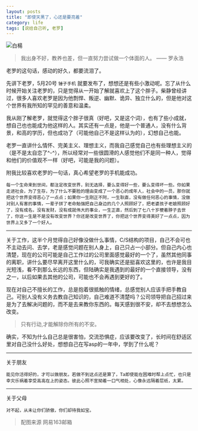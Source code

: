 ```yaml
---
layout: posts
title: "即使天黑了，心还是要亮着"
category: life
tags: [说给自己听, 老罗]
---
```


![白楊](//white-poplar.shankun.top/posts/img/163mail.png)

>我出身不好，教养也差，但一直努力尝试做一个体面的人。 —— 罗永浩

老罗的这句话，感动的好久，都要流泪了。
<!--break-->
先讲下老罗，5月20号 `锤子手机` 就要发布了，想想还是有些小激动呢。忘了从什么时候开始关注老罗的，只是觉得从一开始了解就喜欢上了这个胖子。柴静曾经讲过，很多人喜欢老罗是因为他剽悍、叛逆、幽默、诡异、独立什么的，但是他对这个世界有我所知的罕见的善意和温柔。

我从刚了解老罗，就觉得这个胖子很真（好吧，又是这个词），也有了些小成就，想自己也也能成为他这样的人。其实还有一点是，他是一个普通人，没有什么背景，和高的学历，但也成功了（可能他自己不是这样认为的），幻想自己也能。

老罗一直讲什么情怀、完美主义、理想主义，而我自己感觉自己也有些理想主义的（是不是太自恋了^-^），所以经常对一些很圆滑的人感觉他们不是同一种人，觉得和他们的价值观不一样（好吧，可能是我的问题）。

附我比较喜欢老罗的一句话，真心希望老罗的手机能成功。

	每一个生命来到世间，都注定改变世界，别无选择，要么变得好一些，要么变得坏一些。你如果走进社会，为了生存，为了什么不要脸的理由变成了一个恶心的成年人，社会中的一员，那你就把这个世界变得恶心了一点点；如果你一生刚正不阿，一生耿直，没有做任何恶心的事情，没做对别人有害的事情，一辈子拼了老命勉强把自己身边的几个人照顾好了，把老婆孩子老娘照顾好了，没有成名，没有发财，没有成就伟大的事业，一生正直，然后到了七八十岁梗着脖子去世了，你这一生是不是没有改变世界？你还是改变世界了，你把这个世界变得美好了一点点，因为世界上又多了一个好人。

---
关于工作，这半个月觉得自己好像没做什么事情，C/S结构的项目，自己不会可也不主动去问、去学，老是感觉问题在别人身上，自己只占一小部分。但自己内心也清楚，现在的公司可能是自己工作过的公司里面感觉最好的一个了，虽然其他同事的离职，讲什么要尽早离开这里什么的，可我确实还是挺喜欢这里的，也许是我目光短浅，看不到那么长远的东西，但陆确实是我遇到的最好的一个直接领导，没有之一，以后如果去其他的公司，可能也不会再遇到更好的了。

现在对自己不擅长的工作，总是抱着很抵触的情绪，总感觉别人应该手把手教自己。可别人没有义务去教自己知识的，自己难道不清楚吗？公司领导把自己招过来是为了去解决问题的，而不是去来教你东西的。每天感到很不安，却不去想想怎么改变。

>只有行动,才能解除你所有的不安。

确实，不知为什么自己总是很害怕，交流恐惧症，应该要改变了，长时间在舒适区里对自己没什么好处，想想自己在写asp的一年中，学到了什么呢？

---
关于朋友

	能见你活得好的，才可以做朋友。若做不到这点还是算了，Ta即使能在困难时帮上点忙，也只是幸灾乐祸着享受高高在上的姿态。彼此心照不宣拗着一口气相处，心像永远隔着层纸，太累。

---
关于父母
	
	对不起，从未让你们骄傲，你们却待我如宝。

>配图来源 网易163邮箱